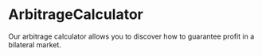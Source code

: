 # ArbitrageCalculator
Our arbitrage calculator allows you to discover how to guarantee profit in a bilateral market.
